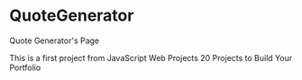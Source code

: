 # QuoteGenerator
Quote Generator's Page

This is a first project from JavaScript Web Projects 20 Projects to Build Your Portfolio
